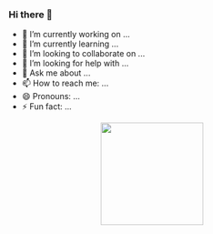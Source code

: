 ### Hi there 👋

- 🔭 I’m currently working on ...
- 🌱 I’m currently learning ...
- 👯 I’m looking to collaborate on ...
- 🤔 I’m looking for help with ...
- 💬 Ask me about ...
- 📫 How to reach me: ...
- 😄 Pronouns: ...
- ⚡ Fun fact: ...


<div align="center">
  <a href="https://github.com/Dyest ">
  <img height="180em" src="https://github-readme-stats.vercel.app/api?username=Dyest&show_icons=true&theme=material-palenight&include_all_commits=true&count_private=true"/>
  <!– <img height="180em" src="https://github-readme-stats.vercel.app/api/top-langs/?username=Dyest&layout=compact&langs_count=7&theme=material-palenight"/>
</div>

